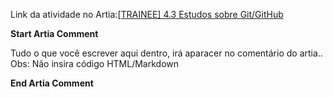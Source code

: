 Link da atividade no Artia:[[TRAINEE] 4.3 Estudos sobre Git/GitHub](https://app.artia.com/a/3808730/f/3831596/activities/20064168)

**Start Artia Comment**

Tudo o que você escrever aqui dentro, irá aparacer no comentário do artia.. Obs: Não insira código HTML/Markdown

**End Artia Comment**